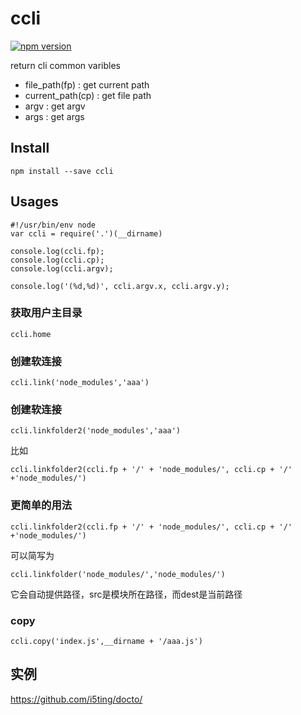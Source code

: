 # ccli

[![npm version](https://badge.fury.io/js/ccli.svg)](http://badge.fury.io/js/ccli)

return cli common varibles 

- file_path(fp)		: get current path
- current_path(cp)	: get file path
- argv 				: get argv
- args 				: get args

## Install

```
npm install --save ccli
```

## Usages

```
#!/usr/bin/env node
var ccli = require('.')(__dirname)

console.log(ccli.fp);
console.log(ccli.cp);
console.log(ccli.argv);

console.log('(%d,%d)', ccli.argv.x, ccli.argv.y);
```

### 获取用户主目录

```
ccli.home
```

### 创建软连接

```
ccli.link('node_modules','aaa')
```

### 创建软连接

```
ccli.linkfolder2('node_modules','aaa')
```

比如

```
ccli.linkfolder2(ccli.fp + '/' + 'node_modules/', ccli.cp + '/' +'node_modules/')
```

### 更简单的用法

```
ccli.linkfolder2(ccli.fp + '/' + 'node_modules/', ccli.cp + '/' +'node_modules/')
```

可以简写为


```
ccli.linkfolder('node_modules/','node_modules/')
```

它会自动提供路径，src是模块所在路径，而dest是当前路径

### copy

```
ccli.copy('index.js',__dirname + '/aaa.js')
```

## 实例

https://github.com/i5ting/docto/

